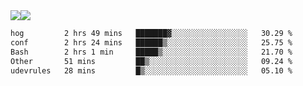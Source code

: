 <div style="display: flex; flex-direction: row;">
<img style="height: auto; width: auto;" class="img" src="https://raw.githubusercontent.com/blazepp/github-stats/master/generated/overview.svg#gh-dark-mode-only" />
<img style="height: auto; width: auto;" class="img" src="https://raw.githubusercontent.com/blazepp/github-stats/master/generated/languages.svg#gh-dark-mode-only" />
</div>

<div style="display: flex; flex-direction: row;">
<!--START_SECTION:waka-->

```txt
hog         2 hrs 49 mins   ███████▓░░░░░░░░░░░░░░░░░   30.29 %
conf        2 hrs 24 mins   ██████▒░░░░░░░░░░░░░░░░░░   25.75 %
Bash        2 hrs 1 min     █████▒░░░░░░░░░░░░░░░░░░░   21.70 %
Other       51 mins         ██▒░░░░░░░░░░░░░░░░░░░░░░   09.24 %
udevrules   28 mins         █▒░░░░░░░░░░░░░░░░░░░░░░░   05.10 %
```

<!--END_SECTION:waka-->
</div>
